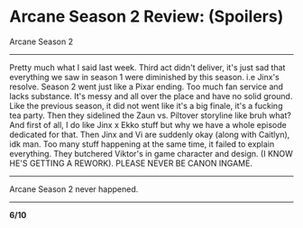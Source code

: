# Arcane Season 2 Review: (Spoilers)
Arcane Season 2
_________________________________________
Pretty much what I said last week. Third act didn't deliver, it's just sad that everything we saw in season 1 were diminished by this season. i.e Jinx's resolve. 
Season 2 went just like a Pixar ending. Too much fan service and lacks substance. It's messy and all over the place and have no solid ground. Like the previous season, it did not went like it's a big finale, it's a fucking tea party. Then they sidelined the Zaun vs. Piltover storyline like bruh what? And first of all, I do like Jinx x Ekko stuff but why we have a whole episode dedicated for that. Then Jinx and Vi are suddenly okay (along with Caitlyn), idk man. 
Too many stuff happening at the same time, it failed to explain everything. They butchered Viktor's in game character and design. (I KNOW HE'S GETTING A REWORK).
PLEASE NEVER BE CANON INGAME.
________________________________________
Arcane Season 2 never happened.
________________________________________
**6/10**
